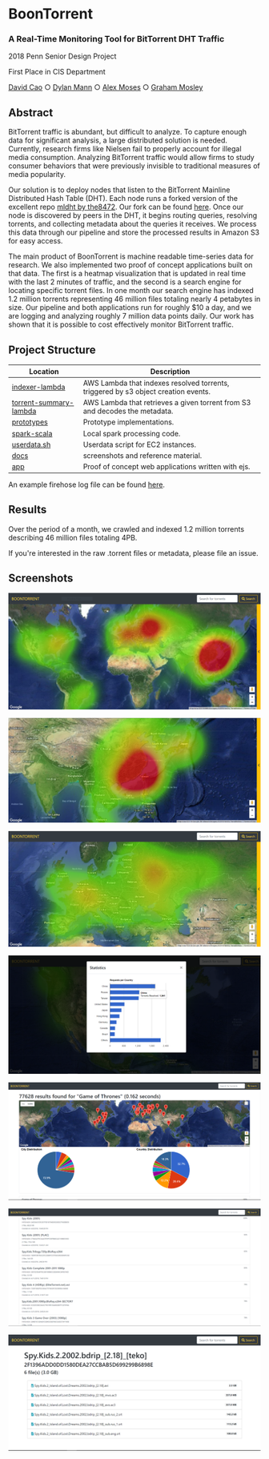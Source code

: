 # BoonTorrent
### A Real-Time Monitoring Tool for BitTorrent DHT Traffic

<p>
2018 Penn Senior Design Project

First Place in CIS Department

[David Cao](https://github.com/david-cao) &#9675; [Dylan Mann](https://github.com/dylanmann) &#9675; [Alex Moses](https://github.com/mosesap) &#9675; [Graham Mosley](https://github.com/gmosley)
</p>

## Abstract

BitTorrent traffic is abundant, but difficult to analyze. To capture enough data for significant analysis, a large distributed solution is needed. Currently, research firms like Nielsen fail to properly account for illegal media consumption. Analyzing BitTorrent traffic would allow firms to study consumer behaviors that were previously invisible to traditional measures of media popularity.

Our solution is to deploy nodes that listen to the BitTorrent Mainline Distributed Hash Table (DHT).  Each node runs a forked version of the excellent repo [mldht by the8472](https://github.com/the8472/mldht).  Our fork can be found [here](https://github.com/dylanmann/mldht).  Once our node is discovered by peers in the DHT, it begins routing queries, resolving torrents, and collecting metadata about the queries it receives. We process this data through our pipeline and store the processed results in Amazon S3 for easy access.

The main product of BoonTorrent is machine readable time-series data for research. We also implemented two proof of concept applications built on that data.  The first is a heatmap visualization that is updated in real time with the last 2 minutes of traffic, and the second is a search engine for locating specific torrent files. In one month our search engine has indexed 1.2 million torrents representing 46 million files totaling nearly 4 petabytes in size.  Our pipeline and both applications run for roughly $10 a day, and we are logging and analyzing roughly 7 million data points daily.  Our work has shown that it is possible to cost effectively monitor BitTorrent traffic.

## Project Structure

| Location | Description |
|----------|-------------|
| [indexer-lambda](/indexer-lambda) | AWS Lambda that indexes resolved torrents, triggered by s3 object creation events. |
| [torrent-summary-lambda](/torrent-summary-lambda) | AWS Lambda that retrieves a given torrent from S3 and decodes the metadata. |
| [prototypes](/prototypes) | Prototype implementations. |
| [spark-scala](/spark-scala) | Local spark processing code. |
| [userdata.sh](/userdata.sh) | Userdata script for EC2 instances. |
| [docs](/docs) | screenshots and reference material. |
| [app](/app) | Proof of concept web applications written with ejs. |

An example firehose log file can be found [here](docs/boonlog-firehose-1-2018-04-30-17-59-50-13ee9501-0921-45ef-a0af-23e9cc13f023).

## Results

Over the period of a month, we crawled and indexed 1.2 million torrents describing 46 million files totaling 4PB.

If you're interested in the raw .torrent files or metadata, please file an issue.


## Screenshots

![World Map][map1]

![Asia Map][map2]

![Europe Map][map3]

![Statistics][stats]

![Search][search1]

![Search Results][search2]

![Individual Search Result][search3]

[map1]: /docs/map.PNG "World Map"
[map2]: /docs/map2.PNG "Asia Map"
[map3]: /docs/map3.PNG "Europe Map"
[stats]: /docs/stats.PNG "Country Statistics"
[search1]: /docs/search1.PNG "Search Page"
[search2]: /docs/search2.PNG "Search Results"
[search3]: /docs/search3.PNG "Individual Search Result"
